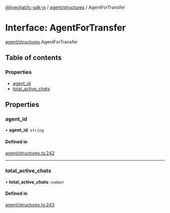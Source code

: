 [@livechat/lc-sdk-js](../README.md) / [agent/structures](../modules/agent_structures.md) / AgentForTransfer

# Interface: AgentForTransfer

[agent/structures](../modules/agent_structures.md).AgentForTransfer

## Table of contents

### Properties

- [agent\_id](agent_structures.AgentForTransfer.md#agent_id)
- [total\_active\_chats](agent_structures.AgentForTransfer.md#total_active_chats)

## Properties

### agent\_id

• **agent\_id**: `string`

#### Defined in

[agent/structures.ts:242](https://github.com/livechat/lc-sdk-js/blob/7431f2f/src/agent/structures.ts#L242)

___

### total\_active\_chats

• **total\_active\_chats**: `number`

#### Defined in

[agent/structures.ts:243](https://github.com/livechat/lc-sdk-js/blob/7431f2f/src/agent/structures.ts#L243)
